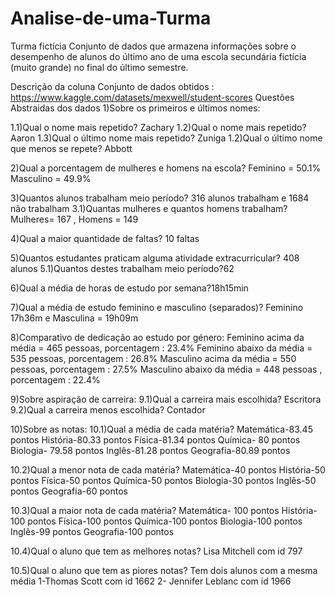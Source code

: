 # Analise-de-uma-Turma
Turma fictícia 
Conjunto de dados que armazena informações sobre o desempenho de alunos do último ano de uma escola secundária fictícia (muito grande) no final do último semestre.

Descrição da coluna
Conjunto de dados obtidos : https://www.kaggle.com/datasets/mexwell/student-scores
Questões Abstraidas dos dados
1)Sobre os primeiros e últimos nomes: 

1.1)Qual o nome mais repetido? Zachary
1.2)Qual o nome mais repetido? Aaron
1.3)Qual o último nome mais repetido? Zuniga
1.2)Qual o último nome que menos se repete? Abbott

2)Qual a porcentagem de mulheres e homens na escola?
Feminino = 50.1%
Masculino = 49.9%

3)Quantos alunos trabalham meio período? 316 alunos trabalham e 1684 não trabalham
3.1)Quantas mulheres e quantos homens trabalham?
 Mulheres= 167 , Homens = 149
 
4)Qual a maior quantidade de faltas? 10 faltas

5)Quantos estudantes praticam alguma atividade extracurricular? 408 alunos
5.1)Quantos destes trabalham meio período?62

6)Qual a média de horas de estudo por semana?18h15min

7)Qual a média de estudo feminino e masculino (separados)?
Feminino 17h36m e Masculina = 19h09m

8)Comparativo de dedicação ao estudo por género:
Feminino acima da média = 465 pessoas, porcentagem : 23.4%
Feminino abaixo da média  = 535 pessoas,  porcentagem : 26.8%
Masculino  acima da média = 550 pessoas,  porcentagem : 27.5%
Masculino abaixo da média = 448 pessoas ,  porcentagem : 22.4%


9)Sobre aspiração de carreira:
9.1)Qual a carreira mais escolhida? Escritora
9.2)Qual a carreira menos escolhida? Contador

10)Sobre as notas:
10.1)Qual a média de cada matéria?
Matemática-83.45 pontos
História-80.33 pontos
Física-81.34 pontos
Química- 80 pontos
Biologia- 79.58 pontos
Inglês-81.28 pontos
Geografia-80.89 pontos

10.2)Qual a menor nota de cada matéria?
Matemática-40 pontos
História-50 pontos
Física-50 pontos
Química-50 pontos
Biologia-30 pontos
Inglês-50 pontos
Geografia-60 pontos

10.3)Qual a maior nota de cada matéria?
Matemática- 100 pontos
História-100 pontos
Física-100 pontos
Química-100 pontos
Biologia-100 pontos
Inglês-99 pontos
Geografia-100 pontos

10.4)Qual  o aluno que tem as melhores notas?
Lisa Mitchell com id 797

10.5)Qual o aluno que tem as piores notas?
Tem dois alunos com a mesma média
1-Thomas Scott com id 1662
2-  Jennifer Leblanc com id 1966

